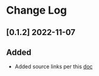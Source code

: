 # Change Log

## [0.1.2] 2022-11-07

## Added

- Added source links per this [doc](https://devblogs.microsoft.com/dotnet/producing-packages-with-source-link/)